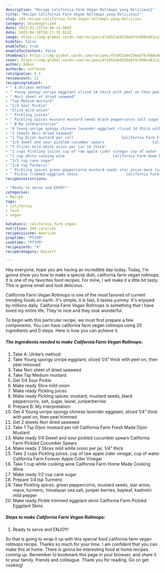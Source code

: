 ```yaml
---
description: "Recipe California Farm Vegan Rollmops yang Delicious}"
title: "Recipe California Farm Vegan Rollmops yang Delicious}"
slug: 149-recipe-california-farm-vegan-rollmops-yang-delicious
category: Uncategorized
date: 2023-01-21T14:48:13.004Z
date: 2023-04-18T20:17:15.012Z
image: https://img-global.cpcdn.com/recipes/47a952a64256ebf4/680x482cq70/california-farm-vegan-rollmops-recipe-main-photo.jpg
hideToc: false
enableToc: true
enableTocContent: false
thumbnail: https://img-global.cpcdn.com/recipes/47a952a64256ebf4/680x482cq70/california-farm-vegan-rollmops-recipe-main-photo.jpg
cover: https://img-global.cpcdn.com/recipes/47a952a64256ebf4/680x482cq70/california-farm-vegan-rollmops-recipe-main-photo.jpg
author: Admin
authorAv: notfound
ratingvalue: 4.1
reviewcount: 22
recipeingredient:
- " A Ulrikes method"
- " Young spongy unripe eggplant sliced 14 thick with peel on then peel removed"
- " Nori sheet of dried seaweed"
- "Tsp Medium mustard"
- "1/4 Sour Pickle"
- "Slice mild onion"
- " Pickling juices"
- " Pickling spices mustard mustard seeds black peppercorns salt sugar laurel juniperberries"
- " B My interpretation"
- "4 Young unripe spongy chinese lavender eggplant sliced 14 thick with peel on then peel trimmed"
- "2 sheets Nori dried seaweed"
- "1 Tsp Dijon mustard per roll                      California Farm Fresh Made Dijon Mustard"
- "1/4 Sweet and sour pickled cucumber spears                      California Farm Pickled Cucumber Spears"
- "2 Slices mild white onion per jar 14 thick"
- "2 cups Pickling juices cup of raw apple cider vinegar cup of water                      California Farm Forever Apple Cider Vinegar"
- "1 cup white cooking wine                      California Farm Home Made Cooking Wine"
- "1/2 cup cane sugar"
- "1/4 tsp Turmeric"
- " Pickling spices green peppercorns mustard seeds star anise mace turmeric himalayan sea salt juniper berries bayleaf kashmiri mild pepper"
- " Pickle trimmed eggplant skins                      California Farm Pickled Eggplant Skins"
recipeinstructions:

- "Ready to serve and ENJOY!"
categories:
- Recipe
tags:
- california
- farm
- vegan

katakunci: california farm vegan 
nutrition: 249 calories
recipecuisine: American
preptime: "PT25M"
cooktime: "PT37M"
recipeyield: "4"
recipecategory: Dessert

---
```



Hey everyone, hope you are having an incredible day today. Today, I'm gonna show you how to make a special dish, california farm vegan rollmops. It is one of my favorites food recipes. For mine, I will make it a little bit tasty. This is gonna smell and look delicious.



California Farm Vegan Rollmops is one of the most favored of current trending foods on earth. It's simple, it is fast, it tastes yummy. It's enjoyed by millions daily. California Farm Vegan Rollmops is something that I have loved my entire life. They're nice and they look wonderful.


To begin with this particular recipe, we must first prepare a few components. You can have california farm vegan rollmops using 20 ingredients and 0 steps. Here is how you can achieve it.

<!--inarticleads1-->

##### The ingredients needed to make California Farm Vegan Rollmops:

1. Take  A. Ulrike’s method:
1. Take  Young spongy unripe eggplant, sliced 1/4” thick with peel on, then peel removed
1. Take  Nori sheet of dried seaweed
1. Take Tsp Medium mustard
1. Get 1/4 Sour Pickle
1. Make ready Slice mild onion
1. Make ready  Pickling juices
1. Make ready  Pickling spices: mustard, mustard seeds, black peppercorns, salt, sugar, laurel, juniperberries
1. Prepare  B. My interpretation:
1. Get 4 Young unripe spongy chinese lavender eggplant, sliced 1/4” thick with peel on, then peel trimmed
1. Get 2 sheets Nori dried seaweed
1. Take 1 Tsp Dijon mustard per roll                      California Farm Fresh Made Dijon Mustard
1. Make ready 1/4 Sweet and sour pickled cucumber spears                      California Farm Pickled Cucumber Spears
1. Make ready 2 Slices mild white onion per jar, 1/4” thick
1. Take 2 cups Pickling juices: cup of raw apple cider vinegar, cup of water                      California Farm Forever Apple Cider Vinegar
1. Take 1 cup white cooking wine                      California Farm Home Made Cooking Wine
1. Make ready 1/2 cup cane sugar
1. Prepare 1/4 tsp Turmeric
1. Take  Pickling spices: green peppercorns, mustard seeds, star anise, mace, turmeric, himalayan sea salt, juniper berries, bayleaf, kashmiri mild pepper
1. Make ready  Pickle trimmed eggplant skins                      California Farm Pickled Eggplant Skins




<!--inarticleads2-->

##### Steps to make California Farm Vegan Rollmops:


1. Ready to serve and ENJOY!



So that is going to wrap it up with this special food california farm vegan rollmops recipe. Thanks so much for your time. I am confident that you can make this at home. There is gonna be interesting food at home recipes coming up. Remember to bookmark this page in your browser, and share it to your family, friends and colleague. Thank you for reading. Go on get cooking!
